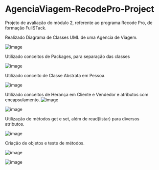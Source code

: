 # AgenciaViagem-RecodePro-Project
Projeto de avaliação do módulo 2, referente ao programa Recode Pro, de formação FullSTack.

Realizado Diagrama de Classes UML de uma Agencia de Viagem.

![image](https://user-images.githubusercontent.com/80652060/138637818-822fce98-6765-4527-adcf-7f007ba50117.png)

Utilizado conceitos de Packages, para separação das classes

![image](https://user-images.githubusercontent.com/80652060/138638115-0d9552be-05b6-4ca3-ab96-92b431f5b3ce.png)


Utilizado conceito de Classe Abstrata em Pessoa.

![image](https://user-images.githubusercontent.com/80652060/138637893-19cd466b-db25-41a6-aa9a-4c790857087f.png)

Utilizado conceitos de Herança em Cliente e Vendedor e atributos com encapsulamento.
![image](https://user-images.githubusercontent.com/80652060/138638064-4df6b23c-a665-40b9-82f4-4117e72872bd.png)

![image](https://user-images.githubusercontent.com/80652060/138637974-e65a50c0-2116-45a2-86bf-100043a15970.png)

Utilização de métodos get e set, além de read(listar) para diversos atributos.

![image](https://user-images.githubusercontent.com/80652060/138638237-2f8b89f7-03a0-46e8-8807-c122a2d9d636.png)

Criação de objetos e teste de métodos.

![image](https://user-images.githubusercontent.com/80652060/138638398-9bfe7b84-3558-447e-845d-be0bb90c992d.png)

![image](https://user-images.githubusercontent.com/80652060/138638414-b3c48695-544f-4f27-be47-47c3faf3d01b.png)





